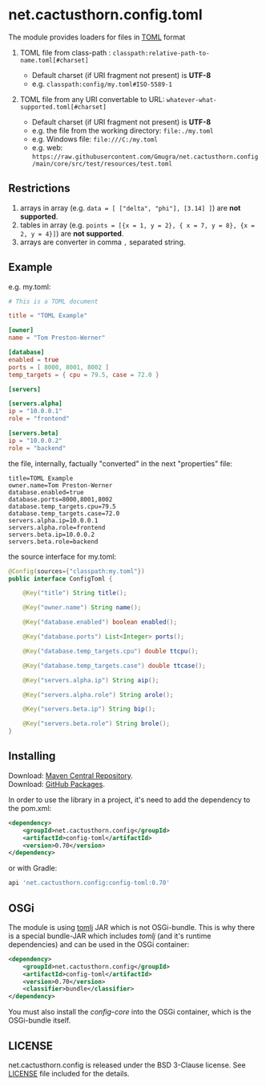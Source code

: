 # net.cactusthorn.config.toml
The module provides loaders for files in [TOML](https://toml.io) format

1.  TOML file from class-path : `classpath:relative-path-to-name.toml[#charset]`
    -   Default charset (if URI fragment not present) is **UTF-8**
    -   e.g. `classpath:config/my.toml#ISO-5589-1`

2.  TOML file from any URI convertable to URL: `whatever-what-supported.toml[#charset]`
    -   Default charset (if URI fragment not present) is **UTF-8**
    -   e.g. the file from the working directory: `file:./my.toml`
    -   e.g. Windows file: `file:///C:/my.toml`
    -   e.g. web: `https://raw.githubusercontent.com/Gmugra/net.cactusthorn.config/main/core/src/test/resources/test.toml`

## Restrictions
1.  arrays in array (e.g. `data = [ ["delta", "phi"], [3.14] ]`) are **not supported**.
2.  tables in array (e.g. `points = [{x = 1, y = 2}, { x = 7, y = 8}, {x = 2, y = 4}]`) are **not supported**.
3.  arrays are converter in comma `,` separated string.

## Example
e.g. 
my.toml:
```toml
# This is a TOML document

title = "TOML Example"

[owner]
name = "Tom Preston-Werner"

[database]
enabled = true
ports = [ 8000, 8001, 8002 ]
temp_targets = { cpu = 79.5, case = 72.0 }

[servers]

[servers.alpha]
ip = "10.0.0.1"
role = "frontend"

[servers.beta]
ip = "10.0.0.2"
role = "backend"
```
the file, internally, factually "converted" in the next "properties" file:
```properties
title=TOML Example
owner.name=Tom Preston-Werner
database.enabled=true
database.ports=8000,8001,8002
database.temp_targets.cpu=79.5
database.temp_targets.case=72.0
servers.alpha.ip=10.0.0.1
servers.alpha.role=frontend
servers.beta.ip=10.0.0.2
servers.beta.role=backend
```
the source interface for my.toml:
```java
@Config(sources={"classpath:my.toml"})
public interface ConfigToml {

    @Key("title") String title();

    @Key("owner.name") String name();

    @Key("database.enabled") boolean enabled();

    @Key("database.ports") List<Integer> ports();

    @Key("database.temp_targets.cpu") double ttcpu();

    @Key("database.temp_targets.case") double ttcase();

    @Key("servers.alpha.ip") String aip();

    @Key("servers.alpha.role") String arole();

    @Key("servers.beta.ip") String bip();

    @Key("servers.beta.role") String brole();
}
```

## Installing
Download: [Maven Central Repository](https://search.maven.org/search?q=g:net.cactusthorn.config).   
Download: [GitHub Packages](https://github.com/Gmugra?tab=packages&repo_name=net.cactusthorn.config).

In order to use the library in a project, it's need to add the dependency to the pom.xml:
```xml
<dependency>
    <groupId>net.cactusthorn.config</groupId>
    <artifactId>config-toml</artifactId>
    <version>0.70</version>
</dependency>
```
or with Gradle:
```groovy
api 'net.cactusthorn.config:config-toml:0.70'
```

## OSGi
The module is using [tomlj](https://github.com/tomlj/tomlj) JAR which is not OSGi-bundle.
This is why there is a special bundle-JAR which includes *tomlj* (and it's runtime dependencies) and can be used in the OSGi container:
```xml
<dependency>
    <groupId>net.cactusthorn.config</groupId>
    <artifactId>config-toml</artifactId>
    <version>0.70</version>
    <classifier>bundle</classifier>
</dependency>
```
You must also install the *config-core* into the OSGi container, which is the OSGi-bundle itself.

## LICENSE
net.cactusthorn.config is released under the BSD 3-Clause license. See [LICENSE](https://github.com/Gmugra/net.cactusthorn.config/blob/main/LICENSE) file included for the details.
